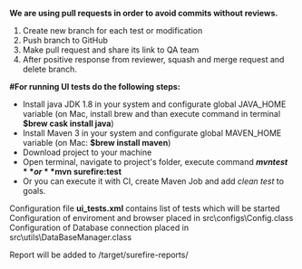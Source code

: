 **We are using pull requests in order to avoid commits without reviews.**
1) Create new branch for each test or modification
2) Push branch to GitHub
3) Make pull request and share its link to QA team
4) After positive response from reviewer, squash and merge request and delete branch.

**#For running UI tests do the following steps:**
- Install java JDK 1.8 in your system and configurate global JAVA_HOME variable (on Mac, install brew and than execute command in terminal **$brew cask install java**)
- Install Maven 3 in your system and configurate global MAVEN_HOME variable (on Mac: **$brew install maven**)
- Download project to your machine
- Open terminal, navigate to project's folder, execute command **$mvn test** or **$mvn surefire:test**
- Or you can execute it with CI, create Maven Job and add *clean* *test* to goals.

Configuration file **ui_tests.xml** contains list of tests which will be started
Configuration of enviroment and browser placed in src\configs\Config.class
Configuration of Database connection placed in src\utils\DataBaseManager.class

Report will be added to /target/surefire-reports/ 


